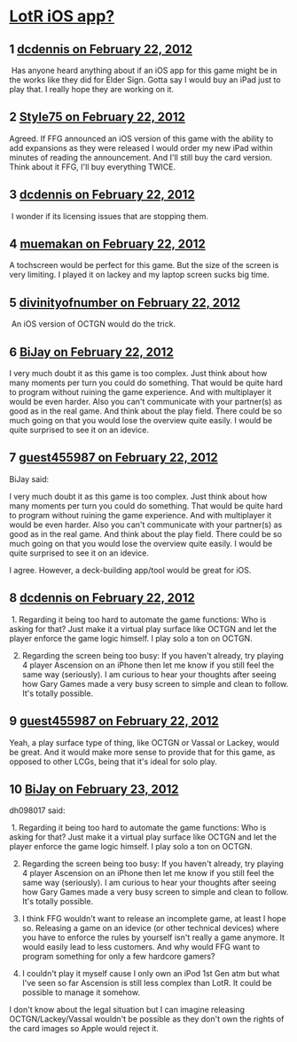 # [LotR iOS app?](https://community.fantasyflightgames.com/topic/60831-lotr-ios-app/)

## 1 [dcdennis on February 22, 2012](https://community.fantasyflightgames.com/topic/60831-lotr-ios-app/?do=findComment&comment=597513)

 Has anyone heard anything about if an iOS app for this game might be in the works like they did for Elder Sign. Gotta say I would buy an iPad just to play that. I really hope they are working on it.

## 2 [Style75 on February 22, 2012](https://community.fantasyflightgames.com/topic/60831-lotr-ios-app/?do=findComment&comment=597519)

Agreed. If FFG announced an iOS version of this game with the ability to add expansions as they were released I would order my new iPad within minutes of reading the announcement. And I'll still buy the card version. Think about it FFG, I'll buy everything TWICE.

## 3 [dcdennis on February 22, 2012](https://community.fantasyflightgames.com/topic/60831-lotr-ios-app/?do=findComment&comment=597530)

 I wonder if its licensing issues that are stopping them.

## 4 [muemakan on February 22, 2012](https://community.fantasyflightgames.com/topic/60831-lotr-ios-app/?do=findComment&comment=597538)

A tochscreen would be perfect for this game. But the size of the screen is very limiting. I played it on lackey and my laptop screen sucks big time.

## 5 [divinityofnumber on February 22, 2012](https://community.fantasyflightgames.com/topic/60831-lotr-ios-app/?do=findComment&comment=597552)

 An iOS version of OCTGN would do the trick. 

## 6 [BiJay on February 22, 2012](https://community.fantasyflightgames.com/topic/60831-lotr-ios-app/?do=findComment&comment=597589)

I very much doubt it as this game is too complex. Just think about how many moments per turn you could do something. That would be quite hard to program without ruining the game experience. And with multiplayer it would be even harder. Also you can't communicate with your partner(s) as good as in the real game. And think about the play field. There could be so much going on that you would lose the overview quite easily. I would be quite surprised to see it on an idevice.

## 7 [guest455987 on February 22, 2012](https://community.fantasyflightgames.com/topic/60831-lotr-ios-app/?do=findComment&comment=597604)

BiJay said:

I very much doubt it as this game is too complex. Just think about how many moments per turn you could do something. That would be quite hard to program without ruining the game experience. And with multiplayer it would be even harder. Also you can't communicate with your partner(s) as good as in the real game. And think about the play field. There could be so much going on that you would lose the overview quite easily. I would be quite surprised to see it on an idevice.



I agree. However, a deck-building app/tool would be great for iOS.

## 8 [dcdennis on February 22, 2012](https://community.fantasyflightgames.com/topic/60831-lotr-ios-app/?do=findComment&comment=597617)

 1. Regarding it being too hard to automate the game functions: Who is asking for that? Just make it a virtual play surface like OCTGN and let the player enforce the game logic himself. I play solo a ton on OCTGN.

2. Regarding the screen being too busy: If you haven't already, try playing 4 player Ascension on an iPhone then let me know if you still feel the same way (seriously). I am curious to hear your thoughts after seeing how Gary Games made a very busy screen to simple and clean to follow. It's totally possible.

## 9 [guest455987 on February 22, 2012](https://community.fantasyflightgames.com/topic/60831-lotr-ios-app/?do=findComment&comment=597665)

Yeah, a play surface type of thing, like OCTGN or Vassal or Lackey, would be great. And it would make more sense to provide that for this game, as opposed to other LCGs, being that it's ideal for solo play.

## 10 [BiJay on February 23, 2012](https://community.fantasyflightgames.com/topic/60831-lotr-ios-app/?do=findComment&comment=597791)

dh098017 said:

 1. Regarding it being too hard to automate the game functions: Who is asking for that? Just make it a virtual play surface like OCTGN and let the player enforce the game logic himself. I play solo a ton on OCTGN.

2. Regarding the screen being too busy: If you haven't already, try playing 4 player Ascension on an iPhone then let me know if you still feel the same way (seriously). I am curious to hear your thoughts after seeing how Gary Games made a very busy screen to simple and clean to follow. It's totally possible.



1. I think FFG wouldn't want to release an incomplete game, at least I hope so. Releasing a game on an idevice (or other technical devices) where you have to enforce the rules by yourself isn't really a game anymore. It would easily lead to less customers. And why would FFG want to program something for only a few hardcore gamers?

2. I couldn't play it myself cause I only own an iPod 1st Gen atm but what I've seen so far Ascension is still less complex than LotR. It could be possible to manage it somehow.

I don't know about the legal situation but I can imagine releasing OCTGN/Lackey/Vassal wouldn't be possible as they don't own the rights of the card images so Apple would reject it.

